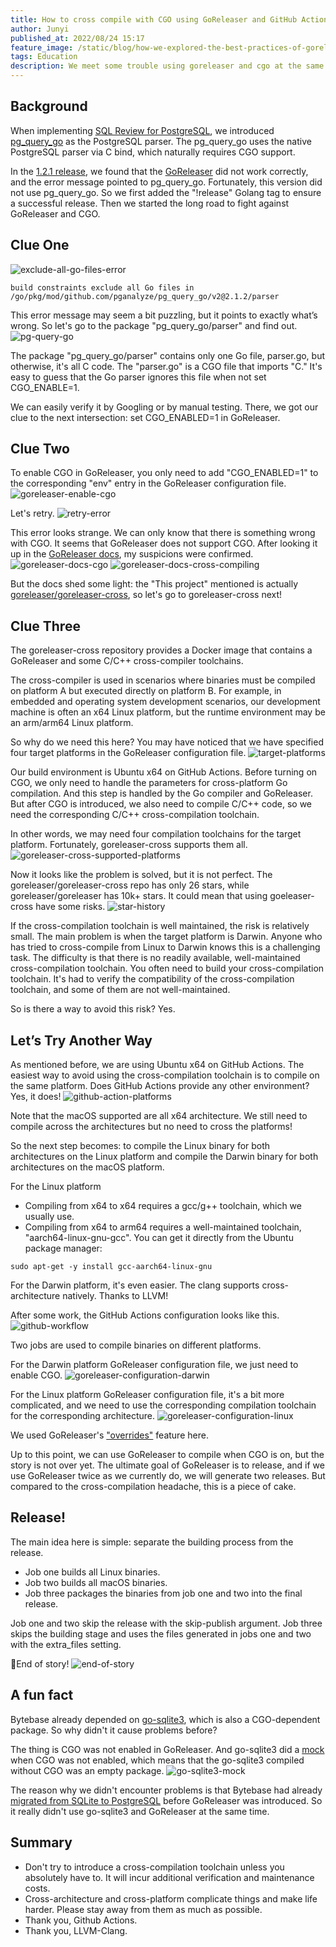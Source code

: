 ```yaml
---
title: How to cross compile with CGO using GoReleaser and GitHub Actions
author: Junyi
published_at: 2022/08/24 15:17
feature_image: /static/blog/how-we-explored-the-best-practices-of-goreleaser-x-cgo/banner.webp
tags: Education
description: We meet some trouble using goreleaser and cgo at the same time. This blog tells how we found the best practices. 
---
```


## Background

When implementing [SQL Review for PostgreSQL](/docs/sql-review/review-rules/supported-rules), we introduced [pg_query_go](https://github.com/pganalyze/pg_query_go) as the PostgreSQL parser. The pg_query_go uses the native PostgreSQL parser via C bind, which naturally requires CGO support.

In the [1.2.1 release](/changelog/bytebase-1-2-1), we found that the [GoReleaser](https://github.com/goreleaser/goreleaser) did not work correctly, and the error message pointed to pg_query_go. Fortunately, this version did not use pg_query_go. So we first added the "!release" Golang tag to ensure a successful release. Then we started the long road to fight against GoReleaser and CGO.

## Clue One
![exclude-all-go-files-error](/static/blog/how-we-explored-the-best-practices-of-goreleaser-x-cgo/exclude-all-go-files-error.webp)

```
build constraints exclude all Go files in /go/pkg/mod/github.com/pganalyze/pg_query_go/v2@2.1.2/parser
```

This error message may seem a bit puzzling, but it points to exactly what’s wrong. So let's go to the package "pg_query_go/parser" and find out.
![pg-query-go](/static/blog/how-we-explored-the-best-practices-of-goreleaser-x-cgo/pg-query-go.webp)

The package "pg_query_go/parser" contains only one Go file, parser.go, but otherwise, it's all C code. The "parser.go" is a CGO file that imports "C." It's easy to guess that the Go parser ignores this file when not set CGO_ENABLE=1.

We can easily verify it by Googling or by manual testing. There, we got our clue to the next intersection: set CGO_ENABLED=1 in GoReleaser.

## Clue Two

To enable CGO in GoReleaser, you only need to add "CGO_ENABLED=1" to the corresponding "env" entry in the GoReleaser configuration file.
![goreleaser-enable-cgo](/static/blog/how-we-explored-the-best-practices-of-goreleaser-x-cgo/goreleaser-enable-cgo.webp)

Let's retry.
![retry-error](/static/blog/how-we-explored-the-best-practices-of-goreleaser-x-cgo/retry-error.webp)

This error looks strange. We can only know that there is something wrong with CGO. It seems that GoReleaser does not support CGO. After looking it up in the [GoReleaser docs](https://goreleaser.com/limitations/cgo/?h=cgo), my suspicions were confirmed.
![goreleaser-docs-cgo](/static/blog/how-we-explored-the-best-practices-of-goreleaser-x-cgo/goreleaser-docs-cgo.webp)
![goreleaser-docs-cross-compiling](/static/blog/how-we-explored-the-best-practices-of-goreleaser-x-cgo/goreleaser-docs-cross-compiling.webp)

But the docs shed some light: the "This project" mentioned is actually [goreleaser/goreleaser-cross](https://github.com/goreleaser/goreleaser-cross), so let's go to goreleaser-cross next!

## Clue Three

The goreleaser-cross repository provides a Docker image that contains a GoReleaser and some C/C++ cross-compiler toolchains.

The cross-compiler is used in scenarios where binaries must be compiled on platform A but executed directly on platform B. For example, in embedded and operating system development scenarios, our development machine is often an x64 Linux platform, but the runtime environment may be an arm/arm64 Linux platform.

So why do we need this here? You may have noticed that we have specified four target platforms in the GoReleaser configuration file.
![target-platforms](/static/blog/how-we-explored-the-best-practices-of-goreleaser-x-cgo/target-platforms.webp)

Our build environment is Ubuntu x64 on GitHub Actions. Before turning on CGO, we only need to handle the parameters for cross-platform Go compilation. And this step is handled by the Go compiler and GoReleaser. But after CGO is introduced, we also need to compile C/C++ code, so we need the corresponding C/C++ cross-compilation toolchain.

In other words, we may need four compilation toolchains for the target platform. Fortunately,  goreleaser-cross supports them all.
![goreleaser-cross-supported-platforms](/static/blog/how-we-explored-the-best-practices-of-goreleaser-x-cgo/goreleaser-cross-supported-platforms.webp)

Now it looks like the problem is solved, but it is not perfect. The goreleaser/goreleaser-cross repo has only 26 stars, while goreleaser/goreleaser has 10k+ stars. It could mean that using goeleaser-cross have some risks.
![star-history](/static/blog/how-we-explored-the-best-practices-of-goreleaser-x-cgo/star-history.webp)

If the cross-compilation toolchain is well maintained, the risk is relatively small. The main problem is when the target platform is Darwin. Anyone who has tried to cross-compile from Linux to Darwin knows this is a challenging task. The difficulty is that there is no readily available, well-maintained cross-compilation toolchain. You often need to build your cross-compilation toolchain. It's had to verify the compatibility of the cross-compilation toolchain, and some of them are not well-maintained.

So is there a way to avoid this risk? Yes.

## Let’s Try Another Way

As mentioned before, we are using Ubuntu x64 on GitHub Actions. The easiest way to avoid using the cross-compilation toolchain is to compile on the same platform. Does GitHub Actions provide any other environment? Yes, it does!
![github-action-platforms](/static/blog/how-we-explored-the-best-practices-of-goreleaser-x-cgo/github-action-platforms.webp)

Note that the macOS supported are all x64 architecture. We still need to compile across the architectures but no need to cross the platforms!

So the next step becomes: to compile the Linux binary for both architectures on the Linux platform and compile the Darwin binary for both architectures on the macOS platform.

For the Linux platform

- Compiling from x64 to x64 requires a gcc/g++ toolchain, which we usually use.
- Compiling from x64 to arm64 requires a well-maintained toolchain, "aarch64-linux-gnu-gcc". You can get it directly from the Ubuntu package manager:
```shell
sudo apt-get -y install gcc-aarch64-linux-gnu
```

For the Darwin platform, it's even easier. The clang supports cross-architecture natively. Thanks to LLVM!

After some work, the GitHub Actions configuration looks like this.
![github-workflow](/static/blog/how-we-explored-the-best-practices-of-goreleaser-x-cgo/github-workflow.webp)

Two jobs are used to compile binaries on different platforms.

For the Darwin platform GoReleaser configuration file, we just need to enable CGO.
![goreleaser-configuration-darwin](/static/blog/how-we-explored-the-best-practices-of-goreleaser-x-cgo/goreleaser-configuration-darwin.webp)

For the Linux platform GoReleaser configuration file, it's a bit more complicated, and we need to use the corresponding compilation toolchain for the corresponding architecture.
![goreleaser-configuration-linux](/static/blog/how-we-explored-the-best-practices-of-goreleaser-x-cgo/goreleaser-configuration-linux.webp)

We used GoReleaser's ["overrides"](https://goreleaser.com/customization/build/) feature here.

Up to this point, we can use GoReleaser to compile when CGO is on, but the story is not over yet. The ultimate goal of GoReleaser is to release, and if we use GoReleaser twice as we currently do, we will generate two releases. But compared to the cross-compilation headache, this is a piece of cake.

## Release!

The main idea here is simple: separate the building process from the release.

- Job one builds all Linux binaries.
- Job two builds all macOS binaries.
- Job three packages the binaries from job one and two into the final release.

Job one and two skip the release with the skip-publish argument. Job three skips the building stage and uses the files generated in jobs one and two with the extra_files setting.

🚀End of story!
![end-of-story](/static/blog/how-we-explored-the-best-practices-of-goreleaser-x-cgo/end-of-story.webp)

## A fun fact

Bytebase already depended on [go-sqlite3](https://github.com/mattn/go-sqlite3), which is also a CGO-dependent package. So why didn't it cause problems before?

The thing is CGO was not enabled in GoReleaser. And go-sqlite3 did a [mock](https://github.com/mattn/go-sqlite3/blob/master/static_mock.go) when CGO was not enabled, which means that the go-sqlite3 compiled without CGO was an empty package.
![go-sqlite3-mock](/static/blog/how-we-explored-the-best-practices-of-goreleaser-x-cgo/go-sqlite3-mock.webp)

The reason why we didn't encounter problems is that Bytebase had already [migrated from SQLite to PostgreSQL](https://www.bytebase.com/blog/database-migration-sqlite-to-postgresql) before GoReleaser was introduced. So it really didn't use go-sqlite3 and GoReleaser at the same time.

## Summary

- Don't try to introduce a cross-compilation toolchain unless you absolutely have to. It will incur additional verification and maintenance costs.
- Cross-architecture and cross-platform complicate things and make life harder. Please stay away from them as much as possible.
- Thank you, Github Actions.
- Thank you, LLVM-Clang.
